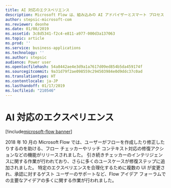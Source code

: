 ```yaml
---
title: AI 対応のエクスペリエンス
description: Microsoft Flow は、組み込みの AI アドバイザーとスマート プロセス デザイナーの拡大により、プロセスをより簡単にデジタル化することで、さまざまなスキルセットのユーザーが全体的な生産性を向上できるようにします。
author: stepsic-microsoft-com
ms.reviewer: deonhe
ms.date: 01/08/2019
ms.assetid: 3c8d5341-f2c4-e811-a977-000d3a137063
ms.topic: article
ms.prod: ''
ms.service: business-applications
ms.technology: ''
ms.author: stepsic
audience: Power user
ms.openlocfilehash: 54a8442ae4e3d9a1a7617d09ed854b5da459174f
ms.sourcegitcommit: 9a31d79f2ae098559c294503984e0d9ddc37c0ad
ms.translationtype: HT
ms.contentlocale: ja-JP
ms.lasthandoff: 01/17/2019
ms.locfileid: "210546"
---
```

# <a name="ai-enabled-experiences"></a>AI 対応のエクスペリエンス


[!include[microsoft-flow banner](../includes/microsoft-flow.md)]

2018 年 10 月の Microsoft Flow では、ユーザーがフローを作成したり修正したりするのを助ける、フロー チェッカーやリッチ コンテキスト対応の修復アクションなどの機能がリリースされました。 引き続きチェッカーのインテリジェンスに関する作業が行われており、さらに多くのユースケースが修復ステップに追加されました。 特定のエクスペリエンスを合理化するために複数の UI が変更され、承認に対するゲスト ユーザーのサポートなど、Flow アイデア フォーラムでの主要なアイデアの多くに関する作業が行われました。
